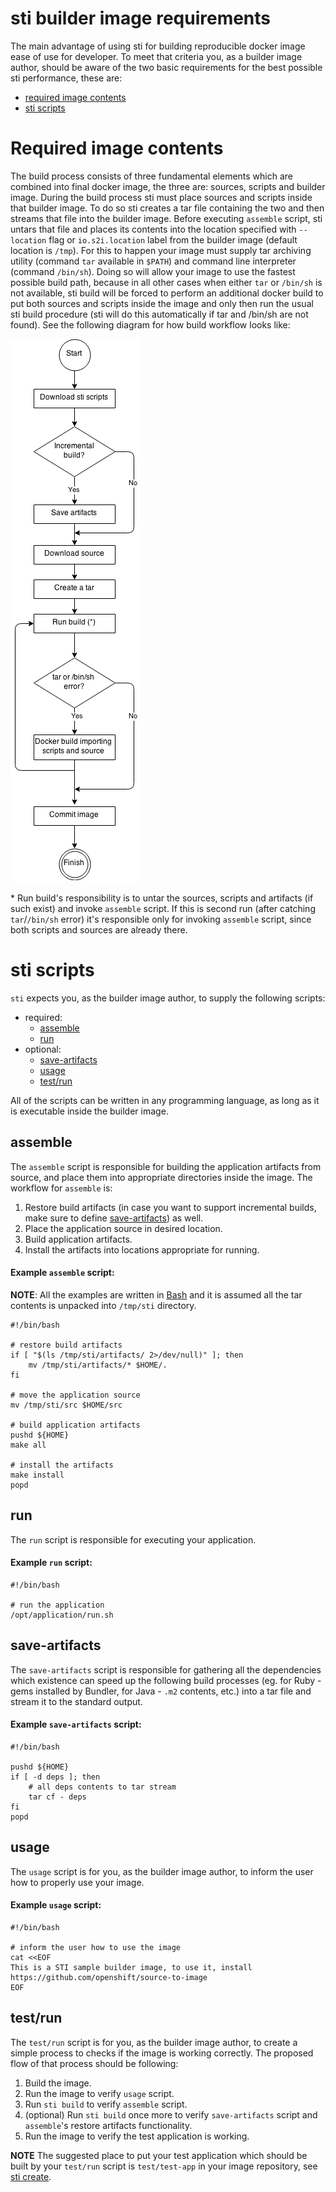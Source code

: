 # sti builder image requirements

The main advantage of using sti for building reproducible docker image ease of use
for developer. To meet that criteria you, as a builder image author, should be aware
of the two basic requirements for the best possible sti performance, these are:

* [required image contents](#required-image-contents)
* [sti scripts](#sti-scripts)


# Required image contents

The build process consists of three fundamental elements which are combined into
final docker image, the three are: sources, scripts and builder image. During the
build process sti must place sources and scripts inside that builder image. To do
so sti creates a tar file containing the two and then streams that file into the
builder image. Before executing `assemble` script, sti untars that file and places
its contents into the location specified with `--location` flag or `io.s2i.location`
label from the builder image (default location is `/tmp`). For this
to happen your image must supply tar archiving utility (command `tar` available in `$PATH`)
and command line interpreter (command `/bin/sh`). Doing so will allow your image to
use the fastest possible build path, because in all other cases when either
`tar` or `/bin/sh` is not available, sti build will be forced to perform an additional
docker build to put both sources and scripts inside the image and only then run the
usual sti build procedure (sti will do this automatically if tar and /bin/sh are not found).
See the following diagram for how build workflow looks like:

![sti workflow](./sti-flow.png "sti workflow")

\* Run build's responsibility is to untar the sources, scripts and artifacts (if such
exist) and invoke `assemble` script. If this is second run (after catching `tar`/`/bin/sh`
error) it's responsible only for invoking `assemble` script, since both scripts and
sources are already there.


# sti scripts

`sti` expects you, as the builder image author, to supply the following scripts:

* required:
    * [assemble](#assemble)
    * [run](#run)
* optional:
    * [save-artifacts](#save-artifacts)
    * [usage](#usage)
    * [test/run](#test/run)

All of the scripts can be written in any programming language, as long as it is
executable inside the builder image.

## assemble

The `assemble` script is responsible for building the application artifacts from source,
and place them into appropriate directories inside the image. The workflow for `assemble` is:

1. Restore build artifacts (in case you want to support incremental builds, make sure
   to define [save-artifacts](#save-artifacts)) as well.
1. Place the application source in desired location.
1. Build application artifacts.
1. Install the artifacts into locations appropriate for running.

#### Example `assemble` script:

**NOTE**: All the examples are written in [Bash](http://www.gnu.org/software/bash/)
and it is assumed all the tar contents is unpacked into `/tmp/sti` directory.

```
#!/bin/bash

# restore build artifacts
if [ "$(ls /tmp/sti/artifacts/ 2>/dev/null)" ]; then
    mv /tmp/sti/artifacts/* $HOME/.
fi

# move the application source
mv /tmp/sti/src $HOME/src

# build application artifacts
pushd ${HOME}
make all

# install the artifacts
make install
popd
```

## run

The `run` script is responsible for executing your application.

#### Example `run` script:

```
#!/bin/bash

# run the application
/opt/application/run.sh
```

## save-artifacts

The `save-artifacts` script is responsible for gathering all the dependencies which
existence can speed up the following build processes (eg. for Ruby - gems installed by Bundler,
for Java - `.m2` contents, etc.) into a tar file and stream it to the standard output.

#### Example `save-artifacts` script:

```
#!/bin/bash

pushd ${HOME}
if [ -d deps ]; then
    # all deps contents to tar stream
    tar cf - deps
fi
popd

```

## usage

The `usage` script is for you, as the builder image author, to inform the user
how to properly use your image.

#### Example `usage` script:

```
#!/bin/bash

# inform the user how to use the image
cat <<EOF
This is a STI sample builder image, to use it, install
https://github.com/openshift/source-to-image
EOF
```

## test/run

The `test/run` script is for you, as the builder image author, to create a simple
process to checks if the image is working correctly. The proposed flow of that process
should be following:

1. Build the image.
1. Run the image to verify `usage` script.
1. Run `sti build` to verify `assemble` script.
1. (optional) Run `sti build` once more to verify `save-artifacts` script and
   `assemble`'s restore artifacts functionality.
1. Run the image to verify the test application is working.

**NOTE** The suggested place to put your test application which should be built by your
`test/run` script is `test/test-app` in your image repository, see
[sti create](https://github.com/openshift/source-to-image/blob/master/docs/cli.md#sti-create).
